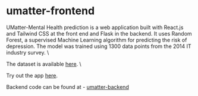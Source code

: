 # umatter-frontend

UMatter-Mental Health prediction is a web application built with React.js and Tailwind CSS at the front end and Flask in the backend. 
It uses Random Forest, a supervised Machine Learning algorithm for predicting the risk of depression. The model was trained using 1300 data points from the 2014 IT industry survey. \

The dataset is available [here](https://www.kaggle.com/datasets/osmi/mental-health-in-tech-survey). \

Try out the app [here](http://umatter-mental-health.vercel.app/).

Backend code can be found at - [umatter-backend](https://github.com/GauravSingh1402/umatter-backend)
